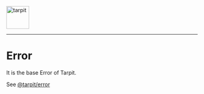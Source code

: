 <p>
    <a href="https://www.tarpit.cc">
        <img src="https://www.tarpit.cc/assets/tarpit.svg" alt="tarpit" height="60">
    </a>
</p>

---

# Error

It is the base Error of Tarpit.

See [@tarpit/error](https://www.tarpit.cc/apis/error)
